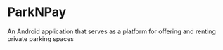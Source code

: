 # ParkNPay
An Android application that serves as a platform for offering and renting private parking spaces

